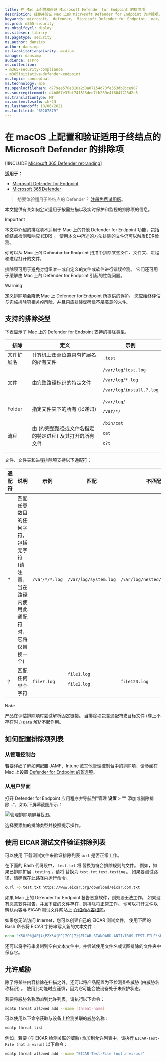 ```yaml
---
title: 在 Mac 上配置和验证 Microsoft Defender for Endpoint 的排除项
description: 提供并验证 Mac 上的 Microsoft Defender for Endpoint 的排除项。 可以针对文件、文件夹和进程设置排除项。
keywords: microsoft， defender， Microsoft Defender for Endpoint， mac， 排除， 扫描， 防病毒
ms.prod: m365-security
ms.mktglfcycl: deploy
ms.sitesec: library
ms.pagetype: security
ms.author: dansimp
author: dansimp
ms.localizationpriority: medium
manager: dansimp
audience: ITPro
ms.collection:
- m365-security-compliance
- m365initiative-defender-endpoint
ms.topic: conceptual
ms.technology: mde
ms.openlocfilehash: d779ee570e310a2d8a07154d73fe353db8bce907
ms.sourcegitcommit: d4b867e37bf741528ded7fb289e4f6847228d2c5
ms.translationtype: MT
ms.contentlocale: zh-CN
ms.lasthandoff: 10/06/2021
ms.locfileid: "60207879"
---
```

# <a name="configure-and-validate-exclusions-for-microsoft-defender-for-endpoint-on-macos"></a>在 macOS 上配置和验证适用于终结点的 Microsoft Defender 的排除项

[!INCLUDE [Microsoft 365 Defender rebranding](../../includes/microsoft-defender.md)]


**适用于：**
- [Microsoft Defender for Endpoint](https://go.microsoft.com/fwlink/p/?linkid=2154037)
- [Microsoft 365 Defender](https://go.microsoft.com/fwlink/?linkid=2118804)

> 想要体验适用于终结点的 Defender？ [注册免费试用版](https://signup.microsoft.com/create-account/signup?products=7f379fee-c4f9-4278-b0a1-e4c8c2fcdf7e&ru=https://aka.ms/MDEp2OpenTrial?ocid=docs-wdatp-investigateip-abovefoldlink)。

本文提供有关如何定义适用于按需扫描以及实时保护和监视的排除项的信息。

> [!IMPORTANT]
> 本文中介绍的排除项不适用于 Mac 上的其他 Defender for Endpoint 功能，包括终结点检测和响应 (EDR) 。 使用本文中所述的方法排除的文件仍可以触发EDR检测。

你可以从 Mac 上的 Defender for Endpoint 扫描中排除某些文件、文件夹、进程和进程打开的文件。

排除项可用于避免对组织唯一或自定义的文件或软件进行错误检测。 它们还可用于缓解由 Mac 上的 Defender for Endpoint 引起的性能问题。

> [!WARNING]
> 定义排除项会降低 Mac 上 Defender for Endpoint 所提供的保护。 您应始终评估与实施排除项相关的风险，并且只应排除您确信不是恶意的文件。

## <a name="supported-exclusion-types"></a>支持的排除类型

下表显示了 Mac 上的 Defender for Endpoint 支持的排除类型。

排除|定义|示例
---|---|---
文件扩展名|计算机上任意位置具有扩展名的所有文件|`.test`
文件|由完整路径标识的特定文件|`/var/log/test.log` <p> `/var/log/*.log` <p> `/var/log/install.?.log`
Folder|指定文件夹下的所有 (以递归) |`/var/log/` <p> `/var/*/`
流程|由 (的完整路径或文件名指定的特定进程) 及其打开的所有文件|`/bin/cat` <p> `cat` <p> `c?t`

文件、文件夹和进程排除项支持以下通配符：

通配符|说明|示例|匹配|不匹配
---|---|---|---|---
\*|匹配任意数目的任何字符，包括无字符 (请注意，当在路径内使用此通配符时，它将仅替换一个) |`/var/*/*.log`|`/var/log/system.log`|`/var/log/nested/system.log`
?|匹配任何单个字符|`file?.log`|`file1.log` <p> `file2.log`|`file123.log`

> [!NOTE]
> 产品在评估排除项时尝试解析固定链接。 当排除项包含通配符或目标文件 (卷上不存在时，) `Data` 解析不起作用。

## <a name="how-to-configure-the-list-of-exclusions"></a>如何配置排除项列表

### <a name="from-the-management-console"></a>从管理控制台

若要详细了解如何配置 JAMF、Intune 或其他管理控制台中的排除项，请参阅在 Mac 上设置 [Defender for Endpoint 的首选项](mac-preferences.md)。

### <a name="from-the-user-interface"></a>从用户界面

打开 Defender for Endpoint 应用程序并导航到"管理 **设置** \> **""** 添加或删除排除..."，如以下屏幕截图所示：

![管理排除项屏幕截图。](images/mdatp-37-exclusions.png)

选择要添加的排除类型并按照提示操作。

## <a name="validate-exclusions-lists-with-the-eicar-test-file"></a>使用 EICAR 测试文件验证排除列表

可以使用 下载测试文件来验证排除列表 `curl` 是否正常工作。

在下面的 Bash 代码段中， `test.txt` 将 替换为符合排除规则的文件。 例如，如果已排除扩展 `.testing` ，请将 替换为 `test.txt` `test.testing` 。 如果要测试路径，请确保在此路径内运行命令。

```bash
curl -o test.txt https://www.eicar.org/download/eicar.com.txt
```

如果 Mac 上的 Defender for Endpoint 报告恶意软件，则规则无法工作。 如果没有恶意软件报告，并且下载的文件存在，则排除将正常工作。 你可以打开文件以确认内容与 EICAR 测试文件网站上 [介绍的内容相同](http://2016.eicar.org/86-0-Intended-use.html)。

如果您无法访问 Internet，您可以创建自己的 EICAR 测试文件。 使用下面的 Bash 命令将 EICAR 字符串写入新的文本文件：

```bash
echo 'X5O!P%@AP[4\PZX54(P^)7CC)7}$EICAR-STANDARD-ANTIVIRUS-TEST-FILE!$H+H*' > test.txt
```

还可以将字符串复制到空白文本文件中，并尝试使用文件名或试图排除的文件夹中保存它。

## <a name="allow-threats"></a>允许威胁

除了将某些内容排除在扫描之外，还可以将产品配置为不检测某些威胁 (由威胁名称标识) 。 使用此功能时应谨慎，因为它可能会使设备处于未保护状态。

若要将威胁名称添加到允许列表，请执行以下命令：

```bash
mdatp threat allowed add --name [threat-name]
```

可以使用以下命令获取与设备上检测关联的威胁名称：

```bash
mdatp threat list
```

例如，若要 (与 EICAR 检测关联的威胁) 添加到允许列表中，请执行 `EICAR-Test-File (not a virus)` 以下命令：

```bash
mdatp threat allowed add --name "EICAR-Test-File (not a virus)"
```
